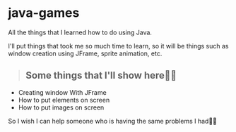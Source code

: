 # java-games
All the things that I learned how to do using Java.

I'll put things that took me so much time to learn, so it will be things such as window creation using JFrame, sprite animation, etc. 
> <h2> Some things that I'll show here👨‍💻</h2>

<ul>
  <li>Creating window With JFrame</li>
  <li>How to put elements on screen</li>
  <li>How to put images on screen</li>
</ul>

So I wish I can help someone who is having the same problems I had🙏🏻
